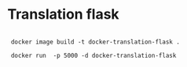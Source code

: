 # Translation flask

```shell

 docker image build -t docker-translation-flask .

 docker run  -p 5000 -d docker-translation-flask
 
```

    